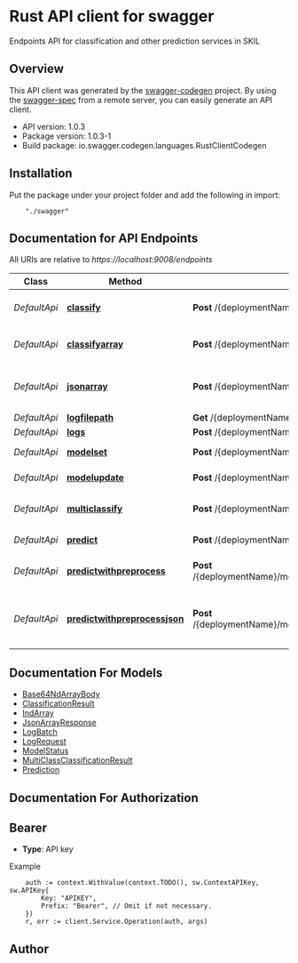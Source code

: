 # Rust API client for swagger

Endpoints API for classification and other prediction services in SKIL

## Overview
This API client was generated by the [swagger-codegen](https://github.com/swagger-api/swagger-codegen) project.  By using the [swagger-spec](https://github.com/swagger-api/swagger-spec) from a remote server, you can easily generate an API client.

- API version: 1.0.3
- Package version: 1.0.3-1
- Build package: io.swagger.codegen.languages.RustClientCodegen

## Installation
Put the package under your project folder and add the following in import:
```
    "./swagger"
```

## Documentation for API Endpoints

All URIs are relative to *https://localhost:9008/endpoints*

Class | Method | HTTP request | Description
------------ | ------------- | ------------- | -------------
*DefaultApi* | [**classify**](docs/DefaultApi.md#classify) | **Post** /{deploymentName}/model/{modelName}/default/classify | Use the deployed model to classify the input
*DefaultApi* | [**classifyarray**](docs/DefaultApi.md#classifyarray) | **Post** /{deploymentName}/model/{modelName}/default/classifyarray | Same as /classify but returns the output as Base64NDArrayBody
*DefaultApi* | [**jsonarray**](docs/DefaultApi.md#jsonarray) | **Post** /{deploymentName}/model/{modelName}/default/jsonarray | Run inference on the input and returns it as a JsonArrayResponse
*DefaultApi* | [**logfilepath**](docs/DefaultApi.md#logfilepath) | **Get** /{deploymentName}/model/{modelName}/default/logfilepath | Get logs file path
*DefaultApi* | [**logs**](docs/DefaultApi.md#logs) | **Post** /{deploymentName}/model/{modelName}/default/logs | Get logs
*DefaultApi* | [**modelset**](docs/DefaultApi.md#modelset) | **Post** /{deploymentName}/model/{modelName}/default/modelset | Set the model to be served
*DefaultApi* | [**modelupdate**](docs/DefaultApi.md#modelupdate) | **Post** /{deploymentName}/model/{modelName}/default/modelupdate | Update the model to be served
*DefaultApi* | [**multiclassify**](docs/DefaultApi.md#multiclassify) | **Post** /{deploymentName}/model/{modelName}/default/multiclassify | Represents all of the labels for a given classification
*DefaultApi* | [**predict**](docs/DefaultApi.md#predict) | **Post** /{deploymentName}/model/{modelName}/default/predict | Run inference on the input array.
*DefaultApi* | [**predictwithpreprocess**](docs/DefaultApi.md#predictwithpreprocess) | **Post** /{deploymentName}/model/{modelName}/default/predictwithpreprocess | Preprocesses the input and run inference on it
*DefaultApi* | [**predictwithpreprocessjson**](docs/DefaultApi.md#predictwithpreprocessjson) | **Post** /{deploymentName}/model/{modelName}/default/predictwithpreprocessjson | Preprocesses the input and run inference on it and returns it as a JsonArrayResponse


## Documentation For Models

 - [Base64NdArrayBody](docs/Base64NdArrayBody.md)
 - [ClassificationResult](docs/ClassificationResult.md)
 - [IndArray](docs/IndArray.md)
 - [JsonArrayResponse](docs/JsonArrayResponse.md)
 - [LogBatch](docs/LogBatch.md)
 - [LogRequest](docs/LogRequest.md)
 - [ModelStatus](docs/ModelStatus.md)
 - [MultiClassClassificationResult](docs/MultiClassClassificationResult.md)
 - [Prediction](docs/Prediction.md)


## Documentation For Authorization

## Bearer
- **Type**: API key 

Example
```
	auth := context.WithValue(context.TODO(), sw.ContextAPIKey, sw.APIKey{
		Key: "APIKEY",
		Prefix: "Bearer", // Omit if not necessary.
	})
    r, err := client.Service.Operation(auth, args)
```

## Author



